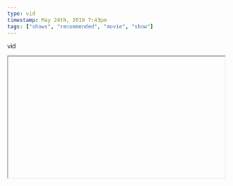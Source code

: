 ```yaml
---
type: vid
timestamp: May 24th, 2019 7:43pm
tags: ["shows", "recommended", "movie", "show"]
---
```

vid
<iframe width="500" height="281"  id="youtube_iframe" src="https://www.youtube.com/embed/ygYlxTxSaCM[![thumbnail](http://i3.ytimg.com/vi/ /maxresdefault.jpg)](https://www.youtube.com/watch?v= )></iframe>                    
                                            
Fun to think about, but I think this just shows how a lack of familiarity with most characters in media being based on archetypes fuels narrative conspiracies.

<br/>
 
                                                    <div id="footer">
                <span id="timestamp"> May 24th, 2019 7:43pm </span>
                                                          <span class="tag">shows</span>
                                          <span class="tag">recommended</span>
                                          <span class="tag">fan theory</span>
                                          <span class="tag">movie</span>
                                          <span class="tag">show</span>
                                                    
            </body>
        </html>

        
<small>source: https://saturdayxiii.tumblr.com/post/185119861059</small>